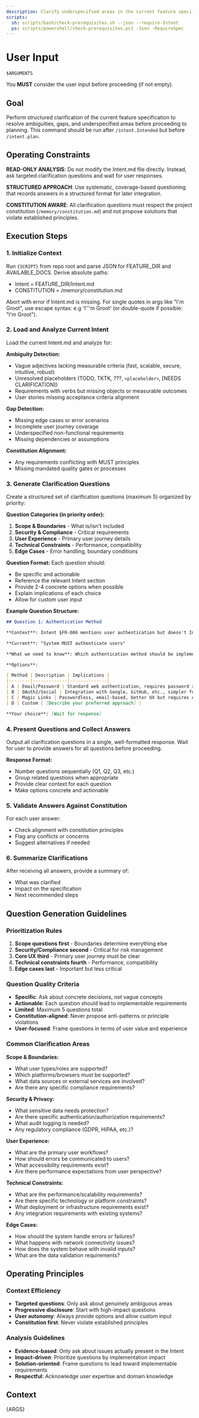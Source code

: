 ```yaml
---
description: Clarify underspecified areas in the current feature specification through structured questioning.
scripts:
  sh: scripts/bash/check-prerequisites.sh --json --require-Intent
  ps: scripts/powershell/check-prerequisites.ps1 -Json -RequireSpec
---
```


# User Input

```text
$ARGUMENTS
```

You **MUST** consider the user input before proceeding (if not empty).

## Goal

Perform structured clarification of the current feature specification to resolve ambiguities, gaps, and underspecified
areas before proceeding to planning. This command should be run after `/intent.Intended` but before `/intent.plan`.

## Operating Constraints

**READ-ONLY ANALYSIS**: Do not modify the Intent.md file directly. Instead, ask targeted clarification questions and wait
for user responses.

**STRUCTURED APPROACH**: Use systematic, coverage-based questioning that records answers in a structured format for later
integration.

**CONSTITUTION AWARE**: All clarification questions must respect the project constitution (`/memory/constitution.md`) and
not propose solutions that violate established principles.

## Execution Steps

### 1. Initialize Context

Run `{SCRIPT}` from repo root and parse JSON for FEATURE_DIR and AVAILABLE_DOCS. Derive absolute paths:

- Intent = FEATURE_DIR/Intent.md
- CONSTITUTION = /memory/constitution.md

Abort with error if Intent.md is missing. For single quotes in args like "I'm Groot", use escape syntax: e.g 'I'\''m Groot'
(or double-quote if possible: "I'm Groot").

### 2. Load and Analyze Current Intent

Load the current Intent.md and analyze for:

**Ambiguity Detection:**

- Vague adjectives lacking measurable criteria (fast, scalable, secure, intuitive, robust)
- Unresolved placeholders (TODO, TKTK, ???, `<placeholder>`, [NEEDS CLARIFICATION])
- Requirements with verbs but missing objects or measurable outcomes
- User stories missing acceptance criteria alignment

**Gap Detection:**

- Missing edge cases or error scenarios
- Incomplete user journey coverage
- Underspecified non-functional requirements
- Missing dependencies or assumptions

**Constitution Alignment:**

- Any requirements conflicting with MUST principles
- Missing mandated quality gates or processes

### 3. Generate Clarification Questions

Create a structured set of clarification questions (maximum 5) organized by priority:

**Question Categories (in priority order):**

1. **Scope & Boundaries** - What is/isn't included
2. **Security & Compliance** - Critical requirements
3. **User Experience** - Primary user journey details
4. **Technical Constraints** - Performance, compatibility
5. **Edge Cases** - Error handling, boundary conditions

**Question Format:**
Each question should:

- Be specific and actionable
- Reference the relevant Intent section
- Provide 2-4 concrete options when possible
- Explain implications of each choice
- Allow for custom user input

**Example Question Structure:**

```markdown
## Question 1: Authentication Method

**Context**: Intent §FR-006 mentions user authentication but doesn't Intended the method.

**Current**: "System MUST authenticate users"

**What we need to know**: Which authentication method should be implemented?

**Options**:

| Method | Description | Implications |
|--------|-------------|--------------|
| A | Email/Password | Standard web authentication, requires password reset flow |
| B | OAuth2/Social | Integration with Google, GitHub, etc., simpler for users |
| C | Magic Links | Passwordless, email-based, better UX but requires email delivery |
| D | Custom | [Describe your preferred approach] |

**Your choice**: [Wait for response]
```

### 4. Present Questions and Collect Answers

Output all clarification questions in a single, well-formatted response. Wait for user to provide answers for all questions
before proceeding.

**Response Format:**

- Number questions sequentially (Q1, Q2, Q3, etc.)
- Group related questions when appropriate
- Provide clear context for each question
- Make options concrete and actionable

### 5. Validate Answers Against Constitution

For each user answer:

- Check alignment with constitution principles
- Flag any conflicts or concerns
- Suggest alternatives if needed

### 6. Summarize Clarifications

After receiving all answers, provide a summary of:

- What was clarified
- Impact on the specification
- Next recommended steps

## Question Generation Guidelines

### Prioritization Rules

1. **Scope questions first** - Boundaries determine everything else
2. **Security/Compliance second** - Critical for risk management
3. **Core UX third** - Primary user journey must be clear
4. **Technical constraints fourth** - Performance, compatibility
5. **Edge cases last** - Important but less critical

### Question Quality Criteria

- **Specific**: Ask about concrete decisions, not vague concepts
- **Actionable**: Each question should lead to implementable requirements
- **Limited**: Maximum 5 questions total
- **Constitution-aligned**: Never propose anti-patterns or principle violations
- **User-focused**: Frame questions in terms of user value and experience

### Common Clarification Areas

**Scope & Boundaries:**

- What user types/roles are supported?
- Which platforms/browsers must be supported?
- What data sources or external services are involved?
- Are there any specific compliance requirements?

**Security & Privacy:**

- What sensitive data needs protection?
- Are there specific authentication/authorization requirements?
- What audit logging is needed?
- Any regulatory compliance (GDPR, HIPAA, etc.)?

**User Experience:**

- What are the primary user workflows?
- How should errors be communicated to users?
- What accessibility requirements exist?
- Are there performance expectations from user perspective?

**Technical Constraints:**

- What are the performance/scalability requirements?
- Are there specific technology or platform constraints?
- What deployment or infrastructure requirements exist?
- Any integration requirements with existing systems?

**Edge Cases:**

- How should the system handle errors or failures?
- What happens with network connectivity issues?
- How does the system behave with invalid inputs?
- What are the data validation requirements?

## Operating Principles

### Context Efficiency

- **Targeted questions**: Only ask about genuinely ambiguous areas
- **Progressive disclosure**: Start with high-impact questions
- **User autonomy**: Always provide options and allow custom input
- **Constitution first**: Never violate established principles

### Analysis Guidelines

- **Evidence-based**: Only ask about issues actually present in the Intent
- **Impact-driven**: Prioritize questions by implementation impact
- **Solution-oriented**: Frame questions to lead toward implementable requirements
- **Respectful**: Acknowledge user expertise and domain knowledge

## Context

{ARGS}
